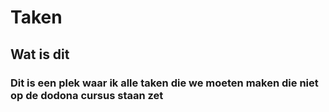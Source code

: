 # Taken

## Wat is dit

### Dit is een plek waar ik alle taken die we moeten maken die niet op de dodona cursus staan zet
